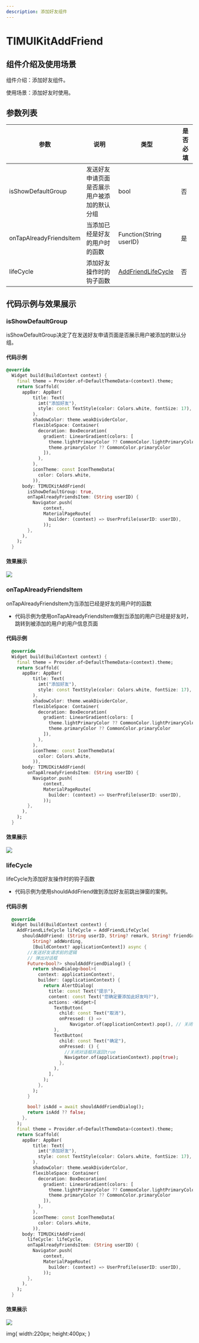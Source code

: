 ```yaml
---
description: 添加好友组件
---
```


# TIMUIKitAddFriend

## 组件介绍及使用场景 <a href="#he-shi-shi-yong" id="he-shi-shi-yong"></a>

组件介绍：添加好友组件。

使用场景：添加好友时使用。

## 参数列表

| 参数                      | 说明                     | 类型                                          | 是否必填 |
| ----------------------- | ---------------------- | ------------------------------------------- | ---- |
| isShowDefaultGroup      | 发送好友申请页面是否展示用户被添加的默认分组 | bool                                        | 否    |
| onTapAlreadyFriendsItem | 当添加已经是好友的用户时的函数        | Function(String userID)                     | 是    |
| lifeCycle               | 添加好友操作时的钩子函数           | [AddFriendLifeCycle](AddFriendLifeCycle.md) | 否    |

## 代码示例与效果展示

### isShowDefaultGroup

isShowDefaultGroup决定了在发送好友申请页面是否展示用户被添加的默认分组。

#### 代码示例

```dart
@override
  Widget build(BuildContext context) {
    final theme = Provider.of<DefaultThemeData>(context).theme;
    return Scaffold(
      appBar: AppBar(
          title: Text(
            imt("添加好友"),
            style: const TextStyle(color: Colors.white, fontSize: 17),
          ),
          shadowColor: theme.weakDividerColor,
          flexibleSpace: Container(
            decoration: BoxDecoration(
              gradient: LinearGradient(colors: [
                theme.lightPrimaryColor ?? CommonColor.lightPrimaryColor,
                theme.primaryColor ?? CommonColor.primaryColor
              ]),
            ),
          ),
          iconTheme: const IconThemeData(
            color: Colors.white,
          )),
      body: TIMUIKitAddFriend(
        isShowDefaultGroup: true,
        onTapAlreadyFriendsItem: (String userID) {
          Navigator.push(
              context,
              MaterialPageRoute(
                builder: (context) => UserProfile(userID: userID),
              ));
        },
      ),
    );
  }
```

#### 效果展示

![](../../.gitbook/assets/TIMUIKitAddFriend-isShowDefaultGroup.png)

### onTapAlreadyFriendsItem

onTapAlreadyFriendsItem为当添加已经是好友的用户时的函数

* 代码示例为使用onTapAlreadyFriendsItem做到当添加的用户已经是好友时，跳转到被添加的用户的用户信息页面

#### 代码示例

```dart
  @override
  Widget build(BuildContext context) {
    final theme = Provider.of<DefaultThemeData>(context).theme;
    return Scaffold(
      appBar: AppBar(
          title: Text(
            imt("添加好友"),
            style: const TextStyle(color: Colors.white, fontSize: 17),
          ),
          shadowColor: theme.weakDividerColor,
          flexibleSpace: Container(
            decoration: BoxDecoration(
              gradient: LinearGradient(colors: [
                theme.lightPrimaryColor ?? CommonColor.lightPrimaryColor,
                theme.primaryColor ?? CommonColor.primaryColor
              ]),
            ),
          ),
          iconTheme: const IconThemeData(
            color: Colors.white,
          )),
      body: TIMUIKitAddFriend(
        onTapAlreadyFriendsItem: (String userID) {
          Navigator.push(
              context,
              MaterialPageRoute(
                builder: (context) => UserProfile(userID: userID),
              ));
        },
      ),
    );
  }
```

#### 效果展示

![](../../.gitbook/assets/TIMUIKitAddFriend-onTapAlreadyFriendsItem.gif)

### lifeCycle

lifeCycle为添加好友操作时的钩子函数

* 代码示例为使用shouldAddFriend做到添加好友前跳出弹窗的案例。

#### 代码示例

```dart
  @override
  Widget build(BuildContext context) {
    AddFriendLifeCycle lifeCycle = AddFriendLifeCycle(
      shouldAddFriend: (String userID, String? remark, String? friendGroup,
          String? addWording,
          [BuildContext? applicationContext]) async {
        //发送好友请求前的逻辑
        // 弹出对话框
        Future<bool?> shouldAddFriendDialog() {
          return showDialog<bool>(
            context: applicationContext!,
            builder: (applicationContext) {
              return AlertDialog(
                title: const Text("提示"),
                content: const Text("您确定要添加此好友吗?"),
                actions: <Widget>[
                  TextButton(
                    child: const Text("取消"),
                    onPressed: () =>
                        Navigator.of(applicationContext).pop(), // 关闭对话框
                  ),
                  TextButton(
                    child: const Text("确定"),
                    onPressed: () {
                      //关闭对话框并返回true
                      Navigator.of(applicationContext).pop(true);
                    },
                  ),
                ],
              );
            },
          );
        }

        bool? isAdd = await shouldAddFriendDialog();
        return isAdd ?? false;
      },
    );
    final theme = Provider.of<DefaultThemeData>(context).theme;
    return Scaffold(
      appBar: AppBar(
          title: Text(
            imt("添加好友"),
            style: const TextStyle(color: Colors.white, fontSize: 17),
          ),
          shadowColor: theme.weakDividerColor,
          flexibleSpace: Container(
            decoration: BoxDecoration(
              gradient: LinearGradient(colors: [
                theme.lightPrimaryColor ?? CommonColor.lightPrimaryColor,
                theme.primaryColor ?? CommonColor.primaryColor
              ]),
            ),
          ),
          iconTheme: const IconThemeData(
            color: Colors.white,
          )),
      body: TIMUIKitAddFriend(
        lifeCycle: lifeCycle,
        onTapAlreadyFriendsItem: (String userID) {
          Navigator.push(
              context,
              MaterialPageRoute(
                builder: (context) => UserProfile(userID: userID),
              ));
        },
      ),
    );
  }
```

#### 效果展示

![](../../.gitbook/assets/TIMUIKitAddFriend-lifeCircle.gif)

img{ width:220px; height:400px; }
